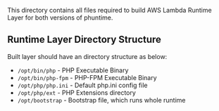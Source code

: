 This directory contains all files required to build AWS Lambda Runtime Layer for both versions of phuntime.


## Runtime Layer Directory Structure
Built layer should have an directory structure as below:
- `/opt/bin/php` - PHP Executable Binary
- `/opt/bin/php-fpm` - PHP-FPM Executable Binary
- `/opt/php/php.ini` - Default php.ini config file
- `/opt/php/ext` - PHP Extensions directory
- `/opt/bootstrap` - Bootstrap file, which runs whole runtime
 
 